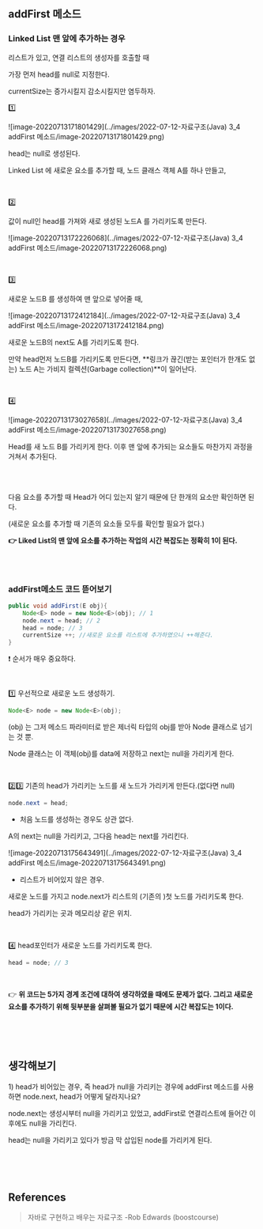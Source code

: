 ## addFirst 메소드

### Linked List 맨 앞에 추가하는 경우

리스트가 있고, 연결 리스트의 생성자를 호출할 때

가장 먼저 head를 null로 지정한다.

currentSize는 증가시킬지 감소시킬지만 염두하자.

 1️⃣

![image-20220713171801429](../images/2022-07-12-자료구조(Java) 3_4 addFirst 메소드/image-20220713171801429.png)

head는 null로 생성된다.

Linked List 에 새로운 요소를 추가할 때, 노드 클래스 객체 A를 하나 만들고,

<br>

2️⃣

값이 null인 head를 가져와 새로 생성된 노드A 를 가리키도록 만든다.

![image-20220713172226068](../images/2022-07-12-자료구조(Java) 3_4 addFirst 메소드/image-20220713172226068.png)

<br>

3️⃣

새로운 노드B 를 생성하여 맨 앞으로 넣어줄 때,

![image-20220713172412184](../images/2022-07-12-자료구조(Java) 3_4 addFirst 메소드/image-20220713172412184.png)

새로운 노드B의 next도 A를 가리키도록 한다.

만약 head먼저 노드B를 가리키도록 만든다면, **링크가 끊긴(받는 포인터가 한개도 없는) 노드 A는 가비지 컬렉션(Garbage collection)**이 일어난다.

<br>

4️⃣

![image-20220713173027658](../images/2022-07-12-자료구조(Java) 3_4 addFirst 메소드/image-20220713173027658.png)

Head를 새 노드 B를 가리키게 한다. 이후 맨 앞에 추가되는 요소들도 마찬가지 과정을 거쳐서 추가된다.

<br>

<br>

다음 요소를 추가할 때 Head가 어디 있는지 알기 때문에 단 한개의 요소만 확인하면 된다.

(새로운 요소를 추가할 때 기존의 요소들 모두를 확인할 필요가 없다.)

**👉 Liked List의 맨 앞에 요소를 추가하는 작업의 시간 복잡도는 정확히 1이 된다.**

<br>

<br>

### addFirst메소드 코드 뜯어보기

```java
public void addFirst(E obj){
	Node<E> node = new Node<E>(obj); // 1
	node.next = head; // 2
	head = node; // 3
    currentSize ++; //새로운 요소를 리스트에 추가하였으니 ++해준다.
}
```

❗ 순서가 매우 중요하다. 

<br>

1️⃣ 우선적으로 새로운 노드 생성하기.

```java
Node<E> node = new Node<E>(obj);
```

(obj) 는 그저 메소드 파라미터로 받은 제너릭 타입의 obj를 받아 Node 클래스로 넘기는 것 뿐.

Node 클래스는 이 객체(obj)를 data에 저장하고 next는 null을 가리키게 한다.

<br>

2️⃣3️⃣ 기존의 head가 가리키는 노드를 새 노드가 가리키게 만든다.(없다면 null)

```java
node.next = head; 
```

- 처음 노드를 생성하는 경우도 상관 없다.

A의 next는 null을 가리키고, 그다음 head는 next를 가리킨다.

![image-20220713175643491](../images/2022-07-12-자료구조(Java) 3_4 addFirst 메소드/image-20220713175643491.png)

- 리스트가 비어있지 않은 경우.

새로운 노드를 가지고 node.next가 리스트의 (기존의 )첫 노드를 가리키도록 한다.

head가 가리키는 곳과 메모리상 같은 위치.

<br>

4️⃣ head포인터가 새로운 노드를 가리키도록 한다.

```java
head = node; // 3
```

<br>

👉 **위 코드는  5가지 경계 조건에 대하여 생각하였을 때에도 문제가 없다. 그리고 새로운 요소를 추가하기 위해 뒷부분을 살펴볼 필요가 없기 때문에 시간 복잡도는 1이다.**

<br>

<br>

<br>

## 생각해보기

1\) head가 비어있는 경우, 즉 head가 null을 가리키는 경우에 addFirst 메소드를 사용하면 node.next, head가 어떻게 달라지나요?



node.next는 생성시부터 null을 가리키고 있었고, addFirst로 연결리스트에 들어간 이후에도 null을 가리킨다.

head는 null을 가리키고 있다가 방금 막 삽입된 node를 가리키게 된다.

<br>

<br>

<br>

## References

> 자바로 구현하고 배우는 자료구조 -Rob Edwards (boostcourse) 





